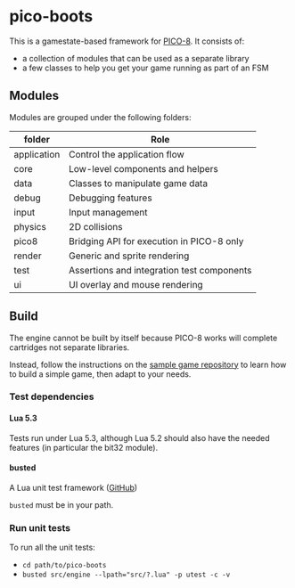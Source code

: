 # pico-boots

This is a gamestate-based framework for [PICO-8](https://www.lexaloffle.com/pico-8.php). It consists of:

* a collection of modules that can be used as a separate library
* a few classes to help you get your game running as part of an FSM

## Modules

Modules are grouped under the following folders:

| folder 	  | Role						                     |
|-------------|--------------------------------------------------|
| application | Control the application flow                     |
| core        | Low-level components and helpers                 |
| data        | Classes to manipulate game data                  |
| debug       | Debugging features                               |
| input       | Input management                                 |
| physics     | 2D collisions                                    |
| pico8       | Bridging API for execution in PICO-8 only		 |
| render      | Generic and sprite rendering                     |
| test        | Assertions and integration test components       |
| ui          | UI overlay and mouse rendering                   |

## Build

The engine cannot be built by itself because PICO-8 works will complete cartridges not separate libraries.

Instead, follow the instructions on the [sample game repository](https://github.com/hsandt/pico-boots-demo) to learn how to build a simple game, then adapt to your needs.

### Test dependencies

#### Lua 5.3

Tests run under Lua 5.3, although Lua 5.2 should also have the needed features (in particular the bit32 module).

#### busted

A Lua unit test framework ([GitHub](https://github.com/Olivine-Labs/busted))

`busted` must be in your path.

### Run unit tests

To run all the unit tests:

* `cd path/to/pico-boots`
* `busted src/engine --lpath="src/?.lua" -p utest -c -v`
